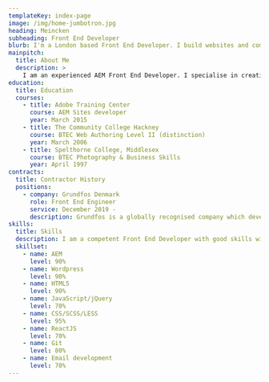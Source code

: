 ```yaml
---
templateKey: index-page
image: /img/home-jumbotron.jpg
heading: Meincken
subheading: Front End Developer
blurb: I'm a London based Front End Developer. I build websites and component libraries for pretty much anything.
mainpitch:
  title: About Me
  description: >
    I am an experienced AEM Front End Developer. I specialise in creating clean semantic code to ensure fast load times. A champion of atomic design principles and where possible, develop style guides and pattern libraries to ensure consistent and rapid development when working as part of a team. I am as comfortable coding in raw HTML as I am using products such as React. I enjoy working as part of an Agile team and have worked on some of the countries largest e-commerce sites.
education:
  title: Education
  courses:
    - title: Adobe Training Center
      course: AEM Sites developer
      year: March 2015
    - title: The Community College Hackney
      course: BTEC Web Authoring Level II (distinction)
      year: March 2006
    - title: Spelthorne College, Middlesex
      course: BTEC Photography & Business Skills
      year: April 1997
contracts:
  title: Contractor History
  positions:
    - company: Grundfos Denmark
      role: Front End Engineer
      service: December 2019 -
      description: Grundfos is a globally recognised company which develops water solutions around the world. Building components for AEM in standard HTM in Sightly but also utilising a custom VueJS front end design system using BEM Atomic Design principles.
skills:
  title: Skills
  description: I am a competent Front End Developer with good skills with many frameworks and content management systems. Below is my level of competency with various technologies.
  skillset:
    - name: AEM
      level: 90%
    - name: Wordpress
      level: 90%
    - name: HTML5
      level: 90%
    - name: JavaScript/jQuery
      level: 70%
    - name: CSS/SCSS/LESS
      level: 95%
    - name: ReactJS
      level: 70%
    - name: Git
      level: 80%
    - name: Email development
      level: 70%
---
```

